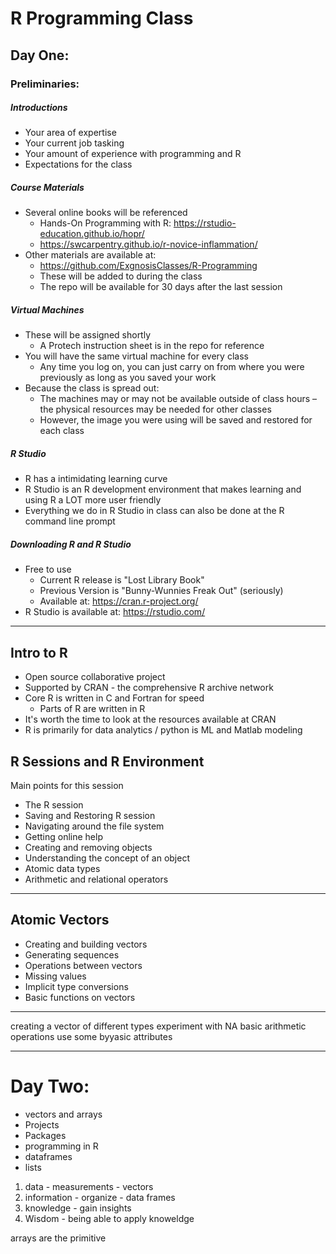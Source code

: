 # R Programming Class
  
  
## Day One:

### Preliminaries:

##### Introductions
* Your area of expertise
* Your current job tasking
* Your amount of experience with programming and R 
* Expectations for the class
  
##### Course Materials
* Several online books will be referenced
  * Hands-On Programming with R: https://rstudio-education.github.io/hopr/
  * https://swcarpentry.github.io/r-novice-inflammation/
* Other materials are available at:
  * https://github.com/ExgnosisClasses/R-Programming
  * These will be added to during the class
  * The repo will be available for 30 days after the last session


##### Virtual Machines
* These will be assigned shortly
  * A Protech instruction sheet is in the repo for reference
* You will have the same virtual machine for every class
  * Any time you log on, you can just carry on from where you were previously as long as you saved your work
* Because the class is spread out:
  * The machines may or may not be available outside
of class hours – the physical resources may be needed for
other classes
  * However, the image you were using will be saved and restored
for each class

##### R Studio
* R has a intimidating learning curve
* R Studio is an R development environment that makes learning and using R a LOT more user friendly
* Everything we do in R Studio in class can also be done at the R command line prompt
  
##### Downloading R and R Studio
* Free to use
  * Current R release is "Lost Library Book"
  * Previous Version is "Bunny-Wunnies Freak Out"  (seriously)
  * Available at: https://cran.r-project.org/
* R Studio is available at: https://rstudio.com/
---


## Intro to R
* Open source collaborative project
* Supported by CRAN - the comprehensive R archive network
* Core R is written in C and Fortran for speed
  * Parts of R are written in R
* It's worth the time to look at the resources available at CRAN
* R is primarily for data analytics / python is ML and Matlab modeling

## R Sessions and R Environment
Main points for this session
* The R session
* Saving and Restoring R session
* Navigating around the file system
* Getting online help
* Creating and removing objects
* Understanding the concept of an object
* Atomic data types
* Arithmetic and relational operators
  
---
## Atomic Vectors
* Creating and building vectors
* Generating sequences
* Operations between vectors
* Missing values
* Implicit type conversions
* Basic functions on vectors

---

creating a vector of different types
experiment with NA
basic arithmetic operations
use some byyasic attributes


---
# Day Two:
* vectors and arrays
* Projects 
* Packages
* programming in R
* dataframes 
* lists

1. data - measurements - vectors
2. information - organize - data frames
3. knowledge - gain insights
4.  Wisdom - being able to apply knoweldge

arrays are the primitive 
